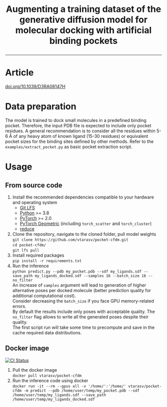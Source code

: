 [ci-image]: https://github.com/vtarasv/pocket-cfdm/actions/workflows/ci.yml/badge.svg
[ci-url]: https://github.com/vtarasv/pocket-cfdm/actions/workflows/ci.yml

<h1 align="center">
<p> Augmenting a training dataset of the generative diffusion model for molecular docking with artificial binding pockets</h1>

 ---
# Article
[doi.org/10.1039/D3RA08147H](https://doi.org/10.1039/D3RA08147H)
# Data preparation
The model is trained to dock small molecules in a predefined binding pocket. 
Therefore, the input PDB file is expected to include only pocket residues.
A general recommendation is to consider all the residues within 5-6 Å of any heavy atom of known ligand (15-30 residues) 
or equivalent pocket sizes for the binding sites defined by other methods. Refer to the `examples/extract_pocket.py` as basic pocket extraction script.
# Usage
## From source code
1. Install the recommended dependencies compatible to your hardware and operating system <br />
   - [Git LFS](https://git-lfs.com/) <br />
   - [Python](https://www.python.org/) >= 3.8 <br />
   - [PyTorch](https://pytorch.org/) >= 2.0 <br />
   - [PyTorch Geometric](https://pytorch-geometric.readthedocs.io/en/latest/) (including `torch_scatter` and `torch_cluster`) <br />
   - [reduce](https://github.com/rlabduke/reduce) <br />
2. Clone the repository, navigate to the cloned folder, pull model weights <br />
`git clone https://github.com/vtarasv/pocket-cfdm.git` <br />
`cd pocket-cfdm/` <br />
`git lfs pull` <br />
3. Install required packages <br />
`pip install -r requirements.txt` <br />
4. Run the inference <br />
`python predict.py --pdb my_pocket.pdb --sdf my_ligands.sdf --save_path my_ligands_docked.sdf --samples 16 --batch_size 16 --no_filter` <br />
An increase of `samples` argument will lead to generation of higher alternative poses per docked molecule (better prediction quality for additional computational cost). <br />
Consider decreasing the `batch_size` if you face GPU memory-related errors. <br />
By default the results include only poses with acceptable quality. The `no_filter` flag allows to write all the generated poses despite their quality. <br />
The first script run will take some time to precompute and save in the cache required data distributions.  
## Docker image
[![CI Status][ci-image]][ci-url]
1. Pull the docker image <br />
`docker pull vtarasv/pocket-cfdm`
2. Run the inference code using docker <br />
`docker run -it --rm --gpus all -v '/home/':'/home/' vtarasv/pocket-cfdm -m predict --pdb /home/user/temp/my_pocket.pdb --sdf /home/user/temp/my_ligands.sdf --save_path /home/user/temp/my_ligands_docked.sdf` <br />
